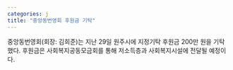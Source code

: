 ```yaml
---
categories: j
title: "중앙동번영회 후원금 기탁"
---
```

중앙동번영회(회장: 김희준)는 지난 29일 원주시에 지정기탁 후원금 200만 원을 기탁했다. 후원금은 사회복지공동모금회를 통해 저소득층과 사회복지시설에 전달될 예정이다.